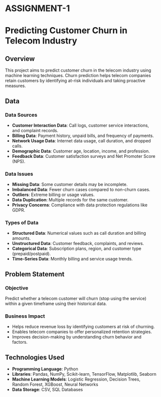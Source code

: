 # ASSIGNMENT-1
# Predicting Customer Churn in Telecom Industry

## Overview
This project aims to predict customer churn in the telecom industry using machine learning techniques. Churn prediction helps telecom companies retain customers by identifying at-risk individuals and taking proactive measures.

## Data
### **Data Sources**
- **Customer Interaction Data**: Call logs, customer service interactions, and complaint records.
- **Billing Data**: Payment history, unpaid bills, and frequency of payments.
- **Network Usage Data**: Internet data usage, call duration, and dropped calls.
- **Demographic Data**: Customer age, location, income, and profession.
- **Feedback Data**: Customer satisfaction surveys and Net Promoter Score (NPS).

### **Data Issues**
- **Missing Data**: Some customer details may be incomplete.
- **Imbalanced Data**: Fewer churn cases compared to non-churn cases.
- **Outliers**: Extreme billing or usage values.
- **Data Duplication**: Multiple records for the same customer.
- **Privacy Concerns**: Compliance with data protection regulations like GDPR.

### **Types of Data**
- **Structured Data**: Numerical values such as call duration and billing amounts.
- **Unstructured Data**: Customer feedback, complaints, and reviews.
- **Categorical Data**: Subscription plans, region, and customer type (prepaid/postpaid).
- **Time-Series Data**: Monthly billing and service usage trends.

## Problem Statement
### **Objective**
Predict whether a telecom customer will churn (stop using the service) within a given timeframe using their historical data.

### **Business Impact**
- Helps reduce revenue loss by identifying customers at risk of churning.
- Enables telecom companies to offer personalized retention strategies.
- Improves decision-making by understanding churn behavior and factors.

## Technologies Used
- **Programming Language**: Python
- **Libraries**: Pandas, NumPy, Scikit-learn, TensorFlow, Matplotlib, Seaborn
- **Machine Learning Models**: Logistic Regression, Decision Trees, Random Forest, XGBoost, Neural Networks
- **Data Storage**: CSV, SQL Databases
